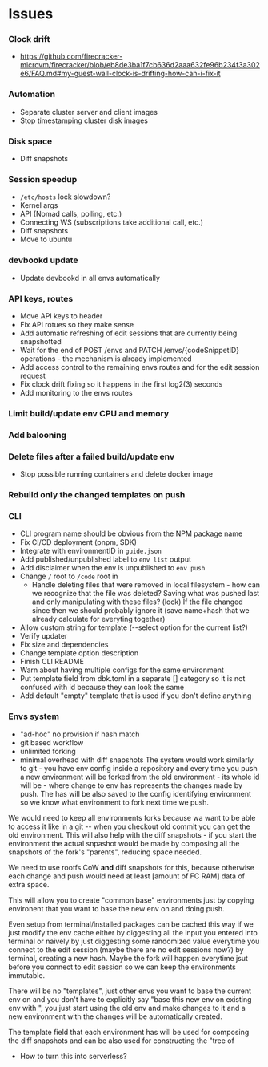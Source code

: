 # Issues
### Clock drift
- https://github.com/firecracker-microvm/firecracker/blob/eb8de3ba1f7cb636d2aaa632fe96b234f3a302e6/FAQ.md#my-guest-wall-clock-is-drifting-how-can-i-fix-it

### Automation
- Separate cluster server and client images
- Stop timestamping cluster disk images

### Disk space
- Diff snapshots

### Session speedup
- `/etc/hosts` lock slowdown?
- Kernel args
- API (Nomad calls, polling, etc.)
- Connecting WS (subscriptions take additional call, etc.)
- Diff snapshots
- Move to ubuntu

### devbookd update
- Update devbookd in all envs automatically

### API keys, routes
- Move API keys to header
- Fix API rotues so they make sense
- Add automatic refreshing of edit sessions that are currently being snapshotted
- Wait for the end of POST /envs and PATCH /envs/{codeSnippetID} operations - the mechanism is already implemented
- Add access control to the remaining envs routes and for the edit session request
- Fix clock drift fixing so it happens in the first log2(3) seconds
- Add monitoring to the envs routes

### Limit build/update env CPU and memory

### Add balooning

### Delete files after a failed build/update env
- Stop possible running containers and delete docker image

### Rebuild only the changed templates on push

### CLI
- CLI program name should be obvious from the NPM package name
- Fix CI/CD deployment (pnpm, SDK)
- Integrate with environmentID in `guide.json`
- Add published/unpublished label to `env list` output
- Add disclaimer when the env is unpublished to `env push`
- Change `/` root to `/code` root in 
  - Handle deleting files that were removed in local filesystem - how can we recognize that the file was deleted? Saving what was pushed last and only manipulating with these files? (lock) If the file changed since then we should probably ignore it (save name+hash that we already calculate for everyting together)
- Allow custom string for template (--select option for the current list?)
- Verify updater
- Fix size and dependencies
- Change template option description
- Finish CLI README
- Warn about having multiple configs for the same environment
- Put template field from dbk.toml in a separate [] category so it is not confused with id because they can look the same
- Add default "empty" template that is used if you don't define anything

### Envs system
- "ad-hoc" no provision if hash match
- git based workflow
- unlimited forking
- minimal overhead with diff snapshots
The system would work similarly to git - you have env config inside a repository and every time you push a new environment will be forked from the old environment - its whole id will be <envID>-<changeToEnvHash> where change to env has represents the changes made by push. The has will be also saved to the config identifying environment so we know what environment to fork next time we push.

We would need to keep all environments forks because wa want to be able to access it like in a git -- when you checkout old commit you can get the old environment. This will also help with the diff snapshots - if you start the environment the actual snpashot would be made by composing all the snapshots of the fork's "parents", reducing space needed.

We need to use rootfs CoW **and** diff snapshots for this, because otherwise each change and push would need at least [amount of FC RAM] data of extra space.

This will allow you to create "common base" environments just by copying environent that you want to base the new env on and doing push.

Even setup from terminal/installed packages can be cached this way if we just modify the env cache either by diggesting all the input you entered into terminal or naively by just diggesting some randomized value everytime you connect to the edit session (maybe there are no edit sessions now?) by terminal, creating a new hash. Maybe the fork will happen everytime jsut before you connect to edit session so we can keep the environments immutable.

There will be no "templates", just other envs you want to base the current env on and you don't have to explicitly say "base this new env on existing env with <envID>", you just start using the old env and make changes to it and a new environment with the changes will be automatically created.

The template field that each environment has will be used for composing the diff snapshots and can be also used for constructing the "tree of 

- How to turn this into serverless?
